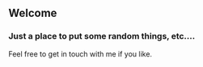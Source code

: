 ## Welcome
### Just a place to put some random things, etc....

Feel free to get in touch with me if you like.
